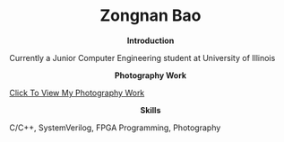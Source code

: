 <h1 align="center"> Zongnan Bao </h1>

<p align="center"> <b> Introduction </b> </p>

Currently a Junior Computer Engineering student at University of Illinois 

<p align="center"> <b> Photography Work </b> </p>

[Click To View My Photography Work](http://500px.com/zbao98)

<p align="center"> <b> Skills </b> </p>
C/C++, SystemVerilog, FPGA Programming, Photography


